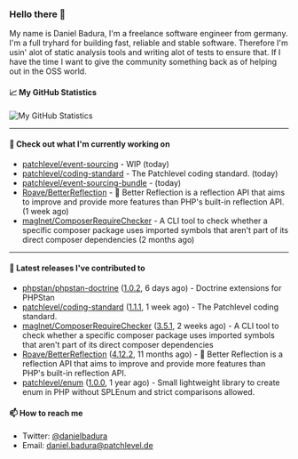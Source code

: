 ### Hello there 👋

My name is Daniel Badura, I'm a freelance software engineer from germany. I'm a full tryhard for building fast, reliable and stable software. 
Therefore I'm usin' alot of static analysis tools and writing alot of tests to ensure that. If I have the time I want to give the community something back as of helping out in the OSS world.

#### 📈 My GitHub Statistics

![My GitHub Statistics](https://github-readme-stats.vercel.app/api?username=DanielBadura&show_icons=true&count_private=true&hide_title=true)

---

#### 👷 Check out what I'm currently working on

- [patchlevel/event-sourcing](https://github.com/patchlevel/event-sourcing) - WIP (today)
- [patchlevel/coding-standard](https://github.com/patchlevel/coding-standard) - The Patchlevel coding standard. (today)
- [patchlevel/event-sourcing-bundle](https://github.com/patchlevel/event-sourcing-bundle) -  (today)
- [Roave/BetterReflection](https://github.com/Roave/BetterReflection) - :crystal_ball: Better Reflection is a reflection API that aims to improve and provide more features than PHP&#39;s built-in reflection API. (1 week ago)
- [maglnet/ComposerRequireChecker](https://github.com/maglnet/ComposerRequireChecker) - A CLI tool to check whether a specific composer package uses imported symbols that aren&#39;t part of its direct composer dependencies (2 months ago)

---

#### 🔭 Latest releases I've contributed to

- [phpstan/phpstan-doctrine](https://github.com/phpstan/phpstan-doctrine) ([1.0.2](https://github.com/phpstan/phpstan-doctrine/releases/tag/1.0.2), 6 days ago) - Doctrine extensions for PHPStan
- [patchlevel/coding-standard](https://github.com/patchlevel/coding-standard) ([1.1.1](https://github.com/patchlevel/coding-standard/releases/tag/1.1.1), 1 week ago) - The Patchlevel coding standard.
- [maglnet/ComposerRequireChecker](https://github.com/maglnet/ComposerRequireChecker) ([3.5.1](https://github.com/maglnet/ComposerRequireChecker/releases/tag/3.5.1), 2 weeks ago) - A CLI tool to check whether a specific composer package uses imported symbols that aren&#39;t part of its direct composer dependencies
- [Roave/BetterReflection](https://github.com/Roave/BetterReflection) ([4.12.2](https://github.com/Roave/BetterReflection/releases/tag/4.12.2), 11 months ago) - :crystal_ball: Better Reflection is a reflection API that aims to improve and provide more features than PHP&#39;s built-in reflection API.
- [patchlevel/enum](https://github.com/patchlevel/enum) ([1.0.0](https://github.com/patchlevel/enum/releases/tag/1.0.0), 1 year ago) - Small lightweight library to create enum in PHP without SPLEnum and strict comparisons allowed.

#### 📫 How to reach me

- Twitter: [@danielbadura](https://twitter.com/danielbadura)
- Email: [daniel.badura@patchlevel.de](mailto:daniel.badura@patchlevel.de)
